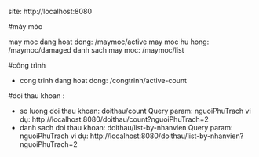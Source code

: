 site: http://localhost:8080

#máy móc

may moc dang hoat dong: /maymoc/active
may moc hu hong: /maymoc/damaged
danh sach may moc: /maymoc/list

#công trình

- cong trinh dang hoat dong: /congtrinh/active-count

#doi thau khoan : 
- so luong doi thau khoan: doithau/count
    Query param: nguoiPhuTrach
    vi dụ: http://localhost:8080/doithau/count?nguoiPhuTrach=2
- danh sach doi thau khoan: doithau/list-by-nhanvien
    Query param: nguoiPhuTrach
    vi dụ: http://localhost:8080/doithau/list-by-nhanvien?nguoiPhuTrach=2




